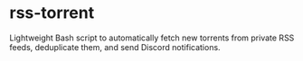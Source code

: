 # rss-torrent
Lightweight Bash script to automatically fetch new torrents from private RSS feeds, deduplicate them, and send Discord notifications.
